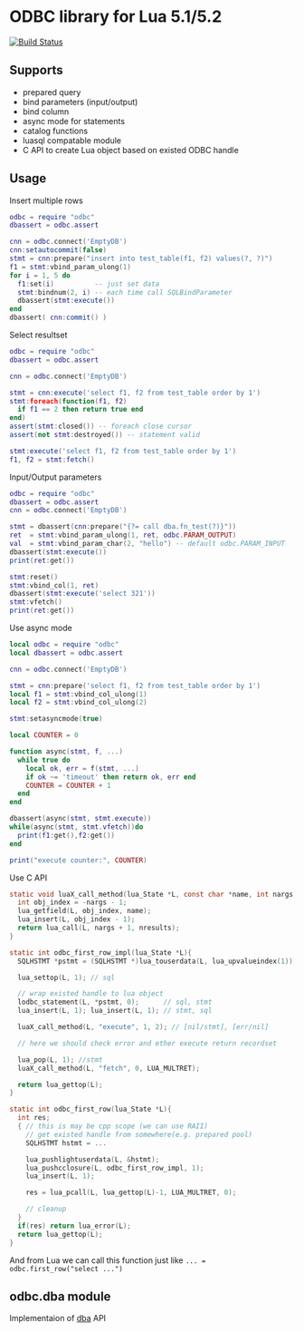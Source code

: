 # ODBC library for Lua 5.1/5.2 #

[![Build Status](https://travis-ci.org/moteus/lua-odbc.png?branch=master)](https://travis-ci.org/moteus/lua-odbc)

## Supports ##
- prepared query
- bind parameters (input/output)
- bind column
- async mode for statements
- catalog functions
- luasql compatable module
- C API to create Lua object based on existed ODBC handle

## Usage ##

Insert multiple rows
```lua
odbc = require "odbc"
dbassert = odbc.assert

cnn = odbc.connect('EmptyDB')
cnn:setautocommit(false)
stmt = cnn:prepare("insert into test_table(f1, f2) values(?, ?)")
f1 = stmt:vbind_param_ulong(1)
for i = 1, 5 do
  f1:set(i)          -- just set data
  stmt:bindnum(2, i) -- each time call SQLBindParameter
  dbassert(stmt:execute())
end
dbassert( cnn:commit() )
```

Select resultset
```lua
odbc = require "odbc"
dbassert = odbc.assert

cnn = odbc.connect('EmptyDB')

stmt = cnn:execute('select f1, f2 from test_table order by 1')
stmt:foreach(function(f1, f2)
  if f1 == 2 then return true end
end)
assert(stmt:closed()) -- foreach close cursor 
assert(not stmt:destroyed()) -- statement valid

stmt:execute('select f1, f2 from test_table order by 1')
f1, f2 = stmt:fetch()
```

Input/Output parameters
```lua
odbc = require "odbc"
dbassert = odbc.assert
cnn = odbc.connect('EmptyDB')

stmt = dbassert(cnn:prepare("{?= call dba.fn_test(?)}"))
ret  = stmt:vbind_param_ulong(1, ret, odbc.PARAM_OUTPUT)
val  = stmt:vbind_param_char(2, "hello") -- default odbc.PARAM_INPUT
dbassert(stmt:execute())
print(ret:get())

stmt:reset()
stmt:vbind_col(1, ret)
dbassert(stmt:execute('select 321'))
stmt:vfetch()
print(ret:get())
```

Use async mode
```lua
local odbc = require "odbc"
local dbassert = odbc.assert

cnn = odbc.connect('EmptyDB')

stmt = cnn:prepare('select f1, f2 from test_table order by 1')
local f1 = stmt:vbind_col_ulong(1)
local f2 = stmt:vbind_col_ulong(2)

stmt:setasyncmode(true)

local COUNTER = 0

function async(stmt, f, ...)
  while true do
    local ok, err = f(stmt, ...)
    if ok ~= 'timeout' then return ok, err end
    COUNTER = COUNTER + 1
  end
end

dbassert(async(stmt, stmt.execute))
while(async(stmt, stmt.vfetch))do
  print(f1:get(),f2:get())
end

print("execute counter:", COUNTER)
```

Use C API
```C
static void luaX_call_method(lua_State *L, const char *name, int nargs, int nresults){
  int obj_index = -nargs - 1;
  lua_getfield(L, obj_index, name);
  lua_insert(L, obj_index - 1);
  return lua_call(L, nargs + 1, nresults);
}

static int odbc_first_row_impl(lua_State *L){
  SQLHSTMT *pstmt = (SQLHSTMT *)lua_touserdata(L, lua_upvalueindex(1));

  lua_settop(L, 1); // sql

  // wrap existed handle to lua object
  lodbc_statement(L, *pstmt, 0);      // sql, stmt
  lua_insert(L, 1); lua_insert(L, 1); // stmt, sql

  luaX_call_method(L, "execute", 1, 2); // [nil/stmt], [err/nil]

  // here we should check error and ether execute return recordset

  lua_pop(L, 1); //stmt
  luaX_call_method(L, "fetch", 0, LUA_MULTRET);

  return lua_gettop(L);
}

static int odbc_first_row(lua_State *L){
  int res;
  { // this is may be cpp scope (we can use RAII)
    // get existed handle from somewhere(e.g. prepared pool)
    SQLHSTMT hstmt = ... 

    lua_pushlightuserdata(L, &hstmt);
    lua_pushcclosure(L, odbc_first_row_impl, 1);
    lua_insert(L, 1);

    res = lua_pcall(L, lua_gettop(L)-1, LUA_MULTRET, 0);

    // cleanup
  }
  if(res) return lua_error(L);
  return lua_gettop(L);
}
```
And from Lua we can call this function just like `... = odbc.first_row("select ...")`

## odbc.dba module ##
Implementaion of [dba](http://moteus.github.io/dba/index.html) API
